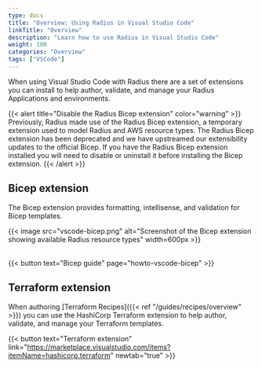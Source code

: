 ```yaml
---
type: docs
title: "Overview: Using Radius in Visual Studio Code"
linkTitle: "Overview"
description: "Learn how to use Radius in Visual Studio Code"
weight: 100
categories: "Overview"
tags: ["VSCode"]
---
```


When using Visual Studio Code with Radius there are a set of extensions you can install to help author, validate, and manage your Radius Applications and environments.

{{< alert title="Disable the Radius Bicep extension" color="warning" >}}
Previously, Radius made use of the Radius Bicep extension, a temporary extension used to model Radius and AWS resource types. The Radius Bicep extension has been deprecated and we have upstreamed our extensibility updates to the official Bicep. If you have the Radius Bicep extension installed you will need to disable or uninstall it before installing the Bicep extension. 
{{< /alert >}}

## Bicep extension

The Bicep extension provides formatting, intellisense, and validation for Bicep templates.

{{< image src="vscode-bicep.png" alt="Screenshot of the Bicep extension showing available Radius resource types" width=600px >}}
<br /><br/>

{{< button text="Bicep guide" page="howto-vscode-bicep" >}}

## Terraform extension

When authoring [Terraform Recipes]({{< ref "/guides/recipes/overview" >}}) you can use the HashiCorp Terraform extension to help author, validate, and manage your Terraform templates.

{{< button text="Terraform extension" link="https://marketplace.visualstudio.com/items?itemName=hashicorp.terraform" newtab="true" >}}